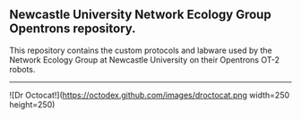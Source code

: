 ## Newcastle University Network Ecology Group Opentrons repository.

This repository contains the custom protocols and labware used by the Network Ecology Group at Newcastle University on their Opentrons OT-2 robots.
***
![Dr Octocat!](https://octodex.github.com/images/droctocat.png  width=250 height=250)
